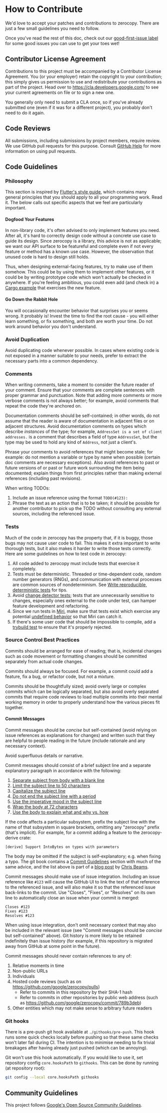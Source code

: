 <!-- Copyright 2022 The Fuchsia Authors

Licensed under a BSD-style license <LICENSE-BSD>, Apache License, Version 2.0
<LICENSE-APACHE or https://www.apache.org/licenses/LICENSE-2.0>, or the MIT
license <LICENSE-MIT or https://opensource.org/licenses/MIT>, at your option.
This file may not be copied, modified, or distributed except according to
those terms. -->

# How to Contribute

We'd love to accept your patches and contributions to zerocopy. There are just a
few small guidelines you need to follow.

Once you've read the rest of this doc, check out our [good-first-issue
label][good-first-issue] for some good issues you can use to get your toes wet!

## Contributor License Agreement

Contributions to this project must be accompanied by a Contributor License
Agreement. You (or your employer) retain the copyright to your contribution;
this simply gives us permission to use and redistribute your contributions as
part of the project. Head over to <https://cla.developers.google.com/> to see
your current agreements on file or to sign a new one.

You generally only need to submit a CLA once, so if you've already submitted one
(even if it was for a different project), you probably don't need to do it
again.

## Code Reviews

All submissions, including submissions by project members, require review. We
use GitHub pull requests for this purpose. Consult [GitHub
Help][about_pull_requests] for more information on using pull requests.

## Code Guidelines

### Philosophy

This section is inspired by [Flutter's style guide][flutter_philosophy], which
contains many general principles that you should apply to all your programming
work. Read it. The below calls out specific aspects that we feel are
particularly important.

#### Dogfood Your Features

In non-library code, it's often advised to only implement features you need.
After all, it's hard to correctly design code without a concrete use case to
guide its design. Since zerocopy is a library, this advice is not as applicable;
we want our API surface to be featureful and complete even if not every feature
or method has a known use case. However, the observation that unused code is
hard to design still holds.

Thus, when designing external-facing features, try to make use of them somehow.
This could be by using them to implement other features, or it could be by
writing prototype code which won't actually be checked in anywhere. If you're
feeling ambitious, you could even add (and check in) a [Cargo
example][cargo_example] that exercises the new feature.

#### Go Down the Rabbit Hole

You will occasionally encounter behavior that surprises you or seems wrong. It
probably is! Invest the time to find the root cause - you will either learn
something, or fix something, and both are worth your time. Do not work around
behavior you don't understand.

### Avoid Duplication

Avoid duplicating code whenever possible. In cases where existing code is not
exposed in a manner suitable to your needs, prefer to extract the necessary
parts into a common dependency.

### Comments

When writing comments, take a moment to consider the future reader of your
comment. Ensure that your comments are complete sentences with proper grammar
and punctuation. Note that adding more comments or more verbose comments is not
always better; for example, avoid comments that repeat the code they're anchored
on.

Documentation comments should be self-contained; in other words, do not assume
that the reader is aware of documentation in adjacent files or on adjacent
structures. Avoid documentation comments on types which describe _instances_ of
the type; for example, `AddressSet is a set of client addresses.` is a comment
that describes a field of type `AddressSet`, but the type may be used to hold
any kind of `Address`, not just a client's.

Phrase your comments to avoid references that might become stale; for example:
do not mention a variable or type by name when possible (certain doc comments
are necessary exceptions). Also avoid references to past or future versions of
or past or future work surrounding the item being documented; explain things
from first principles rather than making external references (including past
revisions).

When writing TODOs:

1. Include an issue reference using the format `TODO(#123):`
1. Phrase the text as an action that is to be taken; it should be possible for
   another contributor to pick up the TODO without consulting any external
   sources, including the referenced issue.

### Tests

Much of the code in zerocopy has the property that, if it is buggy, those bugs
may not cause user code to fail. This makes it extra important to write thorough
tests, but it also makes it harder to write those tests correctly. Here are some
guidelines on how to test code in zerocopy:
1. All code added to zerocopy must include tests that exercise it completely.
1. Tests must be deterministic. Threaded or time-dependent code, random number
   generators (RNGs), and communication with external processes are common
   sources of nondeterminism. See [Write reproducible, deterministic
   tests][determinism] for tips.
1. Avoid [change detector tests][change_detector_tests]; tests that are
   unnecessarily sensitive to changes, especially ones external to the code
   under test, can hamper feature development and refactoring.
1. Since we run tests in [Miri][miri], make sure that tests exist which exercise
   any potential [undefined behavior][undefined_behavior] so that Miri can catch
   it.
1. If there's some user code that should be impossible to compile, add a
   [trybuild test][trybuild] to ensure that it's properly rejected.

### Source Control Best Practices

Commits should be arranged for ease of reading; that is, incidental changes
such as code movement or formatting changes should be committed separately from
actual code changes.

Commits should always be focused. For example, a commit could add a feature,
fix a bug, or refactor code, but not a mixture.

Commits should be thoughtfully sized; avoid overly large or complex commits
which can be logically separated, but also avoid overly separated commits that
require code reviews to load multiple commits into their mental working memory
in order to properly understand how the various pieces fit together.

#### Commit Messages

Commit messages should be _concise_ but self-contained (avoid relying on issue
references as explanations for changes) and written such that they are helpful
to people reading in the future (include rationale and any necessary context).

Avoid superfluous details or narrative.

Commit messages should consist of a brief subject line and a separate
explanatory paragraph in accordance with the following:

1. [Separate subject from body with a blank line](https://chris.beams.io/posts/git-commit/#separate)
1. [Limit the subject line to 50 characters](https://chris.beams.io/posts/git-commit/#limit-50)
1. [Capitalize the subject line](https://chris.beams.io/posts/git-commit/#capitalize)
1. [Do not end the subject line with a period](https://chris.beams.io/posts/git-commit/#end)
1. [Use the imperative mood in the subject line](https://chris.beams.io/posts/git-commit/#imperative)
1. [Wrap the body at 72 characters](https://chris.beams.io/posts/git-commit/#wrap-72)
1. [Use the body to explain what and why vs. how](https://chris.beams.io/posts/git-commit/#why-not-how)

If the code affects a particular subsystem, prefix the subject line with the
name of that subsystem in square brackets, omitting any "zerocopy" prefix
(that's implicit). For example, for a commit adding a feature to the
zerocopy-derive crate:

```text
[derive] Support IntoBytes on types with parameters
```

The body may be omitted if the subject is self-explanatory; e.g. when fixing a
typo. The git book contains a [Commit Guidelines][commit_guidelines] section
with much of the same advice, and the list above is part of a [blog
post][beams_git_commit] by [Chris Beams][chris_beams].

Commit messages should make use of issue integration. Including an issue
reference like `#123` will cause the GitHub UI to link the text of that
reference to the referenced issue, and will also make it so that the referenced
issue back-links to the commit. Use "Closes", "Fixes", or "Resolves" on its own
line to automatically close an issue when your commit is merged:

```text
Closes #123
Fixes #123
Resolves #123
```

When using issue integration, don't omit necessary context that may also be
included in the relevant issue (see "Commit messages should be _concise_ but
self-contained" above). Git history is more likely to be retained indefinitely
than issue history (for example, if this repository is migrated away from GitHub
at some point in the future).

Commit messages should never contain references to any of:

1. Relative moments in time
1. Non-public URLs
1. Individuals
1. Hosted code reviews (such as on https://github.com/google/zerocopy/pulls)
    + Refer to commits in this repository by their SHA-1 hash
    + Refer to commits in other repositories by public web address (such as
      https://github.com/google/zerocopy/commit/789b3deb)
1. Other entities which may not make sense to arbitrary future readers

### Git hooks

There is a pre-push git hook available at `./githooks/pre-push`. This hook runs
some quick checks locally before pushing so that these same checks won't later
fail during CI. The intention is to minimise needing to fix trivial breakages
after having already just pushed (which can be annoying).

Git won't use this hook automatically. If you would like to use it, set
repository config `core.hooksPath` to `githooks`. This can be done by running
(at repository root):

```sh
git config --local core.hooksPath githooks
```

## Community Guidelines

This project follows [Google's Open Source Community
Guidelines][google_open_source_guidelines].

[about_pull_requests]: https://help.github.com/articles/about-pull-requests/
[beams_git_commit]: https://chris.beams.io/posts/git-commit/
[cargo_example]: http://xion.io/post/code/rust-examples.html
[change_detector_tests]: https://testing.googleblog.com/2015/01/testing-on-toilet-change-detector-tests.html
[chris_beams]: https://chris.beams.io/
[commit_guidelines]: https://www.git-scm.com/book/en/v2/Distributed-Git-Contributing-to-a-Project#_commit_guidelines
[determinism]: https://fuchsia.dev/fuchsia-src/contribute/testing/best-practices#write_reproducible_deterministic_tests
[flutter_philosophy]: https://github.com/flutter/flutter/wiki/Style-guide-for-Flutter-repo#philosophy
[good-first-issue]: https://github.com/google/zerocopy/issues?q=is%3Aissue+is%3Aopen+label%3A%22good+first+issue%22
[google_open_source_guidelines]: https://opensource.google/conduct/
[magic_number]: https://en.wikipedia.org/wiki/Magic_number_(programming)
[miri]: https://github.com/rust-lang/miri
[trybuild]: https://crates.io/crates/trybuild
[undefined_behavior]: https://raphlinus.github.io/programming/rust/2018/08/17/undefined-behavior.html
